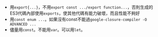 * 用`export{...}`，不用`export const .../export function...`，否則生成的ES3代碼內部使用`exports`，使其他代碼有能力破壞，而且性能不夠好
* 用`const enum ...`。如果沒有const不能過`google-closure-compiler -O ADVANCED ...`
* 儘量用`const`。不能用`var`。可以用`let`。
